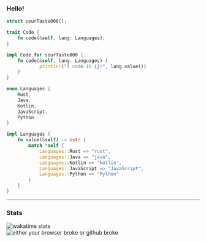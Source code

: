 ### Hello!

```rust
struct sourTaste000();

trait Code {
    fn code(&self, lang: Languages);
}

impl Code for sourTaste000 {
    fn code(&self, lang: Languages) {
            println!("I code in {}!", lang.value())
    }
}

enum Languages {
    Rust,
    Java,
    Kotlin,
    JavaScript,
    Python
}

impl Languages {
    fn value(&self) -> &str {
        match *self {
            Languages::Rust => "rust",
            Languages::Java => "java",
            Languages::Kotlin => "kotlin",
            Languages::JavaScript => "JavaScript",
            Languages::Python => "Python"
        }
    }
}
```
___
### Stats
![wakatime stats](https://github-readme-stats.vercel.app/api/wakatime?username=sourTaste000)  
![either your browser broke or github broke](https://github-readme-stats.vercel.app/api?username=sourTaste000&theme=vue&count_private=true&include_all_commits=true)
